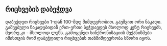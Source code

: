 ## რიცხვების დაბეჭდვა

დაბეჭდეთ რიცხვები 1-დან 100-მდე მიმდევრობით. გაუშვით ორი ნაკადი. გაშვებული ნაკადებიდან ერთ-ერთი ბეჭდავდეს მხოლოდ კენტ რიცხვებს, მეორე კი - მხოლოდ ლუწს. გამოყენეთ სინქრონიზაციის მექანიზმები იმისთვის რომ დაბეჭდილი რიცხვების თანმიმდევრობა სწორი იყოს.